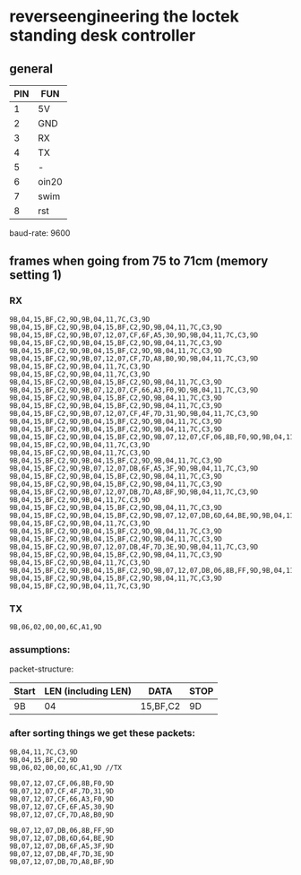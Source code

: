 # reverseengineering the loctek standing desk controller

## general

| PIN | FUN |
| --- | --- |
| 1   | 5V   |
| 2   | GND   |
| 3   | RX   |
| 4   | TX   |
| 5   | -  |
| 6   | oin20   |
| 7   | swim   |
| 8   | rst   |

baud-rate: 9600

## frames when going from 75 to 71cm (memory setting 1)
### RX
```
9B,04,15,BF,C2,9D,9B,04,11,7C,C3,9D
9B,04,15,BF,C2,9D,9B,04,15,BF,C2,9D,9B,04,11,7C,C3,9D
9B,04,15,BF,C2,9D,9B,07,12,07,CF,6F,A5,30,9D,9B,04,11,7C,C3,9D
9B,04,15,BF,C2,9D,9B,04,15,BF,C2,9D,9B,04,11,7C,C3,9D
9B,04,15,BF,C2,9D,9B,04,15,BF,C2,9D,9B,04,11,7C,C3,9D
9B,04,15,BF,C2,9D,9B,07,12,07,CF,7D,A8,B0,9D,9B,04,11,7C,C3,9D
9B,04,15,BF,C2,9D,9B,04,11,7C,C3,9D
9B,04,15,BF,C2,9D,9B,04,11,7C,C3,9D
9B,04,15,BF,C2,9D,9B,04,15,BF,C2,9D,9B,04,11,7C,C3,9D
9B,04,15,BF,C2,9D,9B,07,12,07,CF,66,A3,F0,9D,9B,04,11,7C,C3,9D
9B,04,15,BF,C2,9D,9B,04,15,BF,C2,9D,9B,04,11,7C,C3,9D
9B,04,15,BF,C2,9D,9B,04,15,BF,C2,9D,9B,04,11,7C,C3,9D
9B,04,15,BF,C2,9D,9B,07,12,07,CF,4F,7D,31,9D,9B,04,11,7C,C3,9D
9B,04,15,BF,C2,9D,9B,04,15,BF,C2,9D,9B,04,11,7C,C3,9D
9B,04,15,BF,C2,9D,9B,04,15,BF,C2,9D,9B,04,11,7C,C3,9D
9B,04,15,BF,C2,9D,9B,04,15,BF,C2,9D,9B,07,12,07,CF,06,8B,F0,9D,9B,04,11,7C,C3,9D
9B,04,15,BF,C2,9D,9B,04,11,7C,C3,9D
9B,04,15,BF,C2,9D,9B,04,11,7C,C3,9D
9B,04,15,BF,C2,9D,9B,04,15,BF,C2,9D,9B,04,11,7C,C3,9D
9B,04,15,BF,C2,9D,9B,07,12,07,DB,6F,A5,3F,9D,9B,04,11,7C,C3,9D
9B,04,15,BF,C2,9D,9B,04,15,BF,C2,9D,9B,04,11,7C,C3,9D
9B,04,15,BF,C2,9D,9B,04,15,BF,C2,9D,9B,04,11,7C,C3,9D
9B,04,15,BF,C2,9D,9B,07,12,07,DB,7D,A8,BF,9D,9B,04,11,7C,C3,9D
9B,04,15,BF,C2,9D,9B,04,11,7C,C3,9D
9B,04,15,BF,C2,9D,9B,04,15,BF,C2,9D,9B,04,11,7C,C3,9D
9B,04,15,BF,C2,9D,9B,04,15,BF,C2,9D,9B,07,12,07,DB,6D,64,BE,9D,9B,04,11,7C,C3,9D
9B,04,15,BF,C2,9D,9B,04,11,7C,C3,9D
9B,04,15,BF,C2,9D,9B,04,15,BF,C2,9D,9B,04,11,7C,C3,9D
9B,04,15,BF,C2,9D,9B,04,15,BF,C2,9D,9B,04,11,7C,C3,9D
9B,04,15,BF,C2,9D,9B,07,12,07,DB,4F,7D,3E,9D,9B,04,11,7C,C3,9D
9B,04,15,BF,C2,9D,9B,04,15,BF,C2,9D,9B,04,11,7C,C3,9D
9B,04,15,BF,C2,9D,9B,04,11,7C,C3,9D
9B,04,15,BF,C2,9D,9B,04,15,BF,C2,9D,9B,07,12,07,DB,06,8B,FF,9D,9B,04,11,7C,C3,9D
9B,04,15,BF,C2,9D,9B,04,15,BF,C2,9D,9B,04,11,7C,C3,9D
9B,04,15,BF,C2,9D,9B,04,11,7C,C3,9D
````
### TX 
```
9B,06,02,00,00,6C,A1,9D
```


### assumptions:
packet-structure:

| Start | LEN (including LEN) | DATA | STOP |
| --- | --- | --- | --- |
| 9B | 04 | 15,BF,C2 | 9D |

### after sorting things we get these packets:

```
9B,04,11,7C,C3,9D
9B,04,15,BF,C2,9D
9B,06,02,00,00,6C,A1,9D //TX

9B,07,12,07,CF,06,8B,F0,9D
9B,07,12,07,CF,4F,7D,31,9D
9B,07,12,07,CF,66,A3,F0,9D
9B,07,12,07,CF,6F,A5,30,9D
9B,07,12,07,CF,7D,A8,B0,9D

9B,07,12,07,DB,06,8B,FF,9D
9B,07,12,07,DB,6D,64,BE,9D
9B,07,12,07,DB,6F,A5,3F,9D
9B,07,12,07,DB,4F,7D,3E,9D
9B,07,12,07,DB,7D,A8,BF,9D
```

